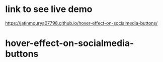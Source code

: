 # link to see live demo 
https://jatinmourya07798.github.io/hover-effect-on-socialmedia-buttons/
# hover-effect-on-socialmedia-buttons

